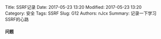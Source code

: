 Title: SSRF记录
Date: 2017-05-23 13:20
Modified: 2017-05-23 13:20
Category: 安全
Tags: SSRF
Slug: G12
Authors: nJcx
Summary: 记录一下学习SSRF的心路

#### 问题

